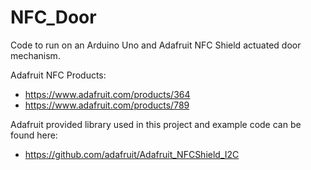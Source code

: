 NFC_Door
========

Code to run on an Arduino Uno and Adafruit NFC Shield actuated door mechanism.

Adafruit NFC Products:
- https://www.adafruit.com/products/364
- https://www.adafruit.com/products/789

Adafruit provided library used in this project and example code can be found here:
- https://github.com/adafruit/Adafruit_NFCShield_I2C
